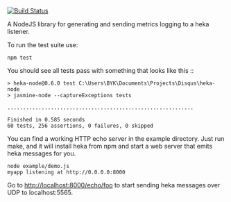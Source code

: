 [![Build Status](https://secure.travis-ci.org/disqus/heka-node.png)](http://travis-ci.org/disqus/heka-node)

A NodeJS library for generating and sending metrics logging to a heka listener.

To run the test suite use:

```shell
npm test
```

You should see all tests pass with something that looks like this ::

```shell
> heka-node@0.6.0 test C:\Users\BYK\Documents\Projects\Disqus\heka-node
> jasmine-node --captureExceptions tests

............................................................

Finished in 0.585 seconds
60 tests, 256 assertions, 0 failures, 0 skipped
```

You can find a working HTTP echo server in the example directory.
Just run make, and it will install heka from npm and start a web server
that emits heka messages for you.

```shell
node example/demo.js
myapp listening at http://0.0.0.0:8000
```

Go to [http://localhost:8000/echo/foo](http://localhost:8000/echo/foo) to start sending heka messages
over UDP to localhost:5565.

